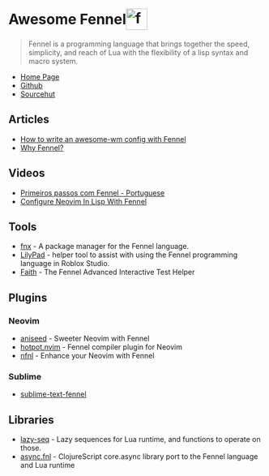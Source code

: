 <h1 style="display: flex; align-items: center;">
  Awesome Fennel
  <img alt="fennel logo" src="https://github.com/adelarsq/awesome-fennel/assets/430272/64a40305-5195-4073-bfd3-f61d629d1279" style="width: 1.5em; height: 1.5em; margin-right: 0.5em;">
</h1>

> Fennel is a programming language that brings together the speed, simplicity, and reach of Lua with the flexibility of a lisp syntax and macro system.

- [Home Page](https://fennel-lang.org)
- [Github](https://github.com/bakpakin/Fennel)
- [Sourcehut](https://sr.ht/~technomancy/fennel)

## Articles

- [How to write an awesome-wm config with Fennel](https://gist.github.com/christoph-frick/d3949076ffc8d23e9350d3ea3b6e00cb)
- [Why Fennel?](https://github.com/nyoom-engineering/nyoom.nvim/blob/main/docs/faq.md#why-fennel)

## Videos

- [Primeiros passos com Fennel - Portuguese](https://www.youtube.com/watch?v=sLWhx3kuxVI&list=PL61kTUcYddBMCrnry2X1gTIguAGjeyHRZ)
- [Configure Neovim In Lisp With Fennel](https://www.youtube.com/watch?v=VC1DhAoRSpg)

## Tools

- [fnx](https://github.com/gbaptista/fnx) - A package manager for the Fennel language.
- [LilyPad](https://github.com/Lets-Learn-Lua/LilyPad) - helper tool to assist with using the Fennel programming language in Roblox Studio.
- [Faith](https://git.sr.ht/~technomancy/faith) - The Fennel Advanced Interactive Test Helper

## Plugins

### Neovim

- [aniseed](https://github.com/Olical/aniseed) - Sweeter Neovim with Fennel
- [hotpot.nvim](https://github.com/rktjmp/hotpot.nvim) - Fennel compiler plugin for Neovim
- [nfnl](https://github.com/Olical/nfnl) - Enhance your Neovim with Fennel

### Sublime

- [sublime-text-fennel](https://github.com/gbaptista/sublime-text-fennel)

## Libraries

- [lazy-seq](https://github.com/andreyorst/lazy-seq) - Lazy sequences for Lua runtime, and functions to operate on those.
- [async.fnl](https://gitlab.com/andreyorst/async.fnl) - ClojureScript core.async library port to the Fennel language and Lua runtime

